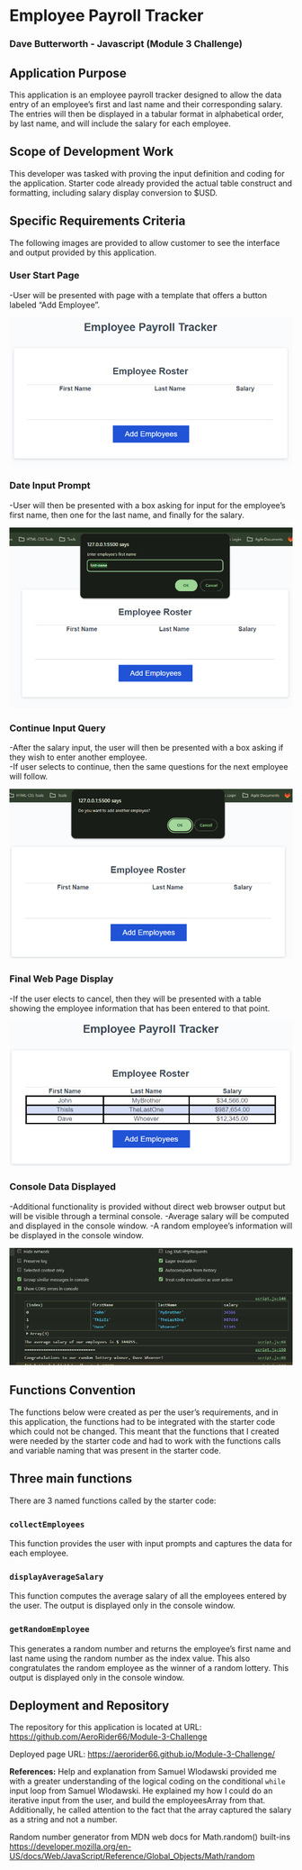 # Employee Payroll Tracker
### Dave Butterworth - Javascript (Module 3 Challenge)

## Application Purpose
This application is an employee payroll tracker designed to allow the data entry of an employee’s first and last name and their corresponding salary.  The entries will then be displayed in a tabular format in alphabetical order, by last name, and will include the salary for each employee.

## Scope of Development Work
This developer was tasked with proving the input definition and coding for the application.  Starter code already provided the actual table construct and formatting, including salary display conversion to $USD.  

## Specific Requirements Criteria
The following images are provided to allow customer to see the interface and output provided by this application.

### User Start Page

-User will be presented with page with a template that offers a button labeled “Add Employee”.

![alt text](./assets/images/image.png)


### Date Input Prompt

-User will then be presented with a box asking for input for the employee’s first name, then one for the last name, and finally for the salary.

![alt text](./assets/images/image-1.png)


### Continue Input Query

-After the salary input, the user will then be presented with a box asking if they wish to enter another employee.  
-If user selects to continue, then the same questions for the next employee will follow.

![alt text](./assets/images/image-2.png)


### Final Web Page Display

-If the user elects to cancel, then they will be presented with a table showing the employee information that has been entered to that point.

![alt text](./assets/images/image-3.png)


### Console Data Displayed

-Additional functionality is provided without direct web browser output but will be visible through a terminal console.
	-Average salary will be computed and displayed in the console window.
	-A random employee’s information will be displayed in the console window.

![alt text](./assets/images/image-4.png)


## Functions Convention
The functions below were created as per the user’s requirements, and in this application, the functions had to be integrated with the starter code which could not be changed. This meant that the functions that I created were needed by the starter code and had to work with the functions calls and variable naming that was present in the starter code.

## Three main functions
There are 3 named functions called by the starter code:

### `collectEmployees`
This function provides the user with input prompts and captures the data for each employee.

### `displayAverageSalary`
This function computes the average salary of all the employees entered by the user. The output is displayed only in the console window.
### `getRandomEmployee`
This generates a random number and returns the employee’s first name and last name using the random number as the index value.  This also congratulates the random employee as the winner of a random lottery. This output is displayed only in the console window.

## Deployment and Repository
The repository for this application is located at URL:
https://github.com/AeroRider66/Module-3-Challenge

Deployed page URL:
https://aerorider66.github.io/Module-3-Challenge/


 
 
**References:**
Help and explanation from Samuel Wlodawski provided me with a greater understanding of the logical coding on the conditional `while` input loop from Samuel Wlodawski.  He explained my how I could do an iterative input from the user, and build the employeesArray from that.  Additionally, he called attention to the fact that the array captured the salary as a string and not a number.

Random number generator from MDN web docs for Math.random() built-ins
https://developer.mozilla.org/en-US/docs/Web/JavaScript/Reference/Global_Objects/Math/random
